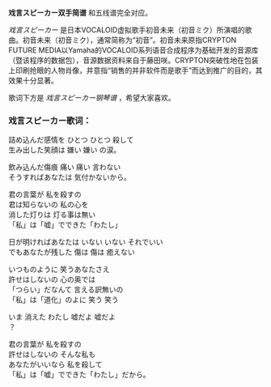 

**戏言スピーカー双手简谱** 和五线谱完全对应。

_戏言スピーカー_ 是日本VOCALOID虚拟歌手初音未来（初音ミク）所演唱的歌曲。初音未来（初音ミク），通常简称为“初音”。初音未来原指CRYPTON
FUTURE
MEDIA以Yamaha的VOCALOID系列语音合成程序为基础开发的音源库（暨该程序的数据包），音源数据资料来自于藤田咲。CRYPTON突破性地在包装上印刷抢眼的人物肖像，并意指“销售的并非软件而是歌手”而达到推广的目的，其效果十分显著。

歌词下方是 _戏言スピーカー钢琴谱_ ，希望大家喜欢。

### 戏言スピーカー歌词：

詰め込んだ感情を ひとつ ひとつ 殺して  
生み出した笑顔は 嫌い 嫌い の涙。

飲み込んだ傷痕 痛い 痛い 言わない  
そうすればあなたは 気付かないから。

君の言葉が 私を殺すの  
君は知らないの 私の心を  
消した灯りは 灯る事は無い  
「私」は「嘘」でできた「わたし」

日が明ければあなたは いない いない それでいい  
でもあなたが残した 傷は 傷は 癒えない

いつものように 笑うあなたさえ  
許せはしないの 心の奥では  
「つらい」だなんて 言える訳無いの  
「私」は「道化」のよに 笑う 笑う

いま 消えた わたし 嘘だよ 嘘だよ  
？

君の言葉が 私を殺すの  
許せはしないの そんな私も  
あなたがいいなら 私を殺して  
「私」は「嘘」でできた「わたし」だから。

